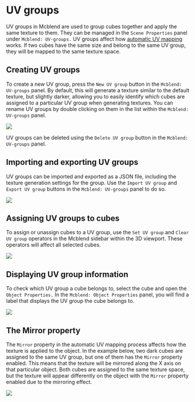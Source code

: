 # UV groups

UV groups in Mcblend are used to group cubes together and apply the same texture to them. They can be managed in the `Scene Properties` panel under `Mcblend: UV-groups.` UV groups affect how [automatic UV mapping](/texturing_and_uv_mapping/automatic_uv_mapping) works. If two cubes have the same size and belong to the same UV group, they will be mapped to the same texture space.

## Creating UV groups

To create a new UV group, press the `New UV group` button in the `Mcblend: UV-groups` panel. By default, this will generate a texture similar to the default texture, but slightly darker, allowing you to easily identify which cubes are assigned to a particular UV group when generating textures. You can rename UV groups by double clicking on them in the list within the `Mcblend: UV-groups` panel.

![](/img/texturing_and_uv_mapping/creating_and_deleting_uv_groups.png)

UV groups can be deleted using the `Delete UV group` button in the `Mcblend: UV-groups` panel.

## Importing and exporting UV groups

UV groups can be imported and exported as a JSON file, including the texture generation settings for the group. Use the `Import UV group` and `Export UV group` buttons in the `Mcblend: UV-groups` panel to do so.

![](/img/texturing_and_uv_mapping/importing_and_exporting_uv_groups.png)

## Assigning UV groups to cubes

To assign or unassign cubes to a UV group, use the `Set UV group` and `Clear UV group` operators in the Mcblend sidebar within the 3D viewport. These operators will affect all selected cubes.

![](/img/texturing_and_uv_mapping/set_clear_uv_group.png)

## Displaying UV group information

To check which UV group a cube belongs to, select the cube and open the `Object Properties.` In the `Mcblend: Object Properties` panel, you will find a label that displays the UV group the cube belongs to.

![](/img/texturing_and_uv_mapping/display_uv_group_info.png)


## The Mirror property

The `Mirror` property in the automatic UV mapping process affects how the texture is applied to the object. In the example below, two dark cubes are assigned to the same UV group, but one of them has the `Mirror` property enabled. This means that the texture will be mirrored along the X axis on that particular object. Both cubes are assigned to the same texture space, but the texture will appear differently on the object with the `Mirror` property enabled due to the mirroring effect.

![](/img/texturing_and_uv_mapping/uv_group_mirror_property.png)

